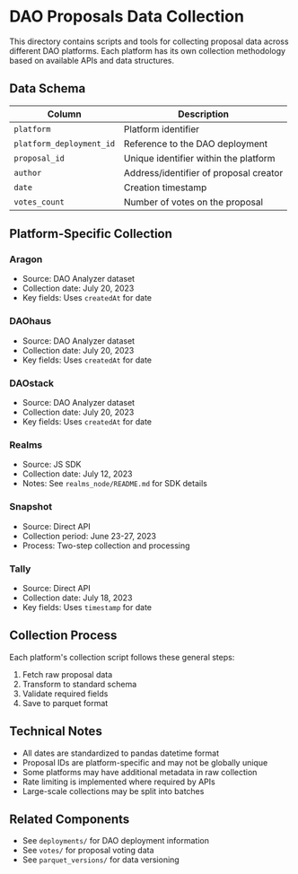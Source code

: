 # DAO Proposals Data Collection

This directory contains scripts and tools for collecting proposal data across different DAO platforms. Each platform has its own collection methodology based on available APIs and data structures.

## Data Schema

| Column | Description |
|--------|-------------|
| `platform` | Platform identifier |
| `platform_deployment_id` | Reference to the DAO deployment |
| `proposal_id` | Unique identifier within the platform |
| `author` | Address/identifier of proposal creator |
| `date` | Creation timestamp |
| `votes_count` | Number of votes on the proposal |

## Platform-Specific Collection

### Aragon
- Source: DAO Analyzer dataset
- Collection date: July 20, 2023
- Key fields: Uses `createdAt` for date

### DAOhaus
- Source: DAO Analyzer dataset
- Collection date: July 20, 2023
- Key fields: Uses `createdAt` for date

### DAOstack
- Source: DAO Analyzer dataset
- Collection date: July 20, 2023
- Key fields: Uses `createdAt` for date

### Realms
- Source: JS SDK
- Collection date: July 12, 2023
- Notes: See `realms_node/README.md` for SDK details

### Snapshot
- Source: Direct API
- Collection period: June 23-27, 2023
- Process: Two-step collection and processing

### Tally
- Source: Direct API
- Collection date: July 18, 2023
- Key fields: Uses `timestamp` for date

## Collection Process

Each platform's collection script follows these general steps:
1. Fetch raw proposal data
2. Transform to standard schema
3. Validate required fields
4. Save to parquet format

## Technical Notes

- All dates are standardized to pandas datetime format
- Proposal IDs are platform-specific and may not be globally unique
- Some platforms may have additional metadata in raw collection
- Rate limiting is implemented where required by APIs
- Large-scale collections may be split into batches

## Related Components

- See `deployments/` for DAO deployment information
- See `votes/` for proposal voting data
- See `parquet_versions/` for data versioning